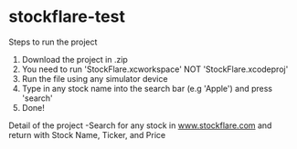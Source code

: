 # stockflare-test

Steps to run the project
1) Download the project in .zip
2) You need to run 'StockFlare.xcworkspace' NOT 'StockFlare.xcodeproj'
3) Run the file using any simulator device
4) Type in any stock name into the search bar (e.g 'Apple') and press 'search'
5) Done!

Detail of the project
-Search for any stock in www.stockflare.com and return with Stock Name, Ticker, and Price
